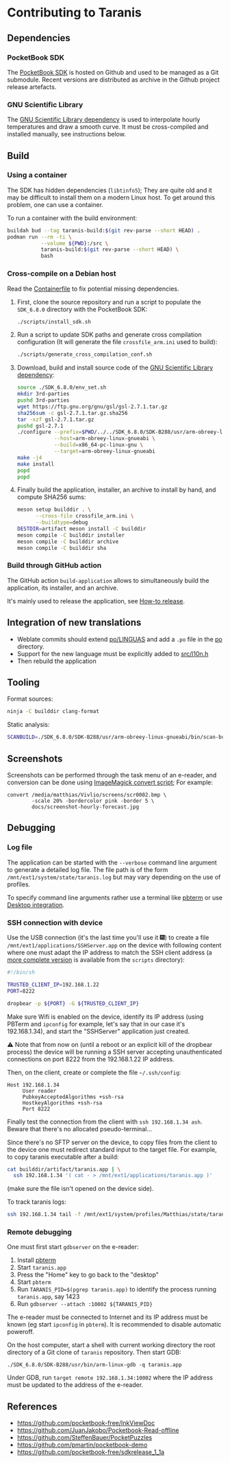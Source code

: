 # Contributing to Taranis

## Dependencies

### PocketBook SDK

The [PocketBook SDK](https://github.com/pocketbook/SDK_6.8.0) is
hosted on Github and used to be managed as a Git submodule. Recent
versions are distributed as archive in the Github project release
artefacts.

### GNU Scientific Library

The [GNU Scientific Library
dependency](https://www.gnu.org/software/gsl/) is used to interpolate
hourly temperatures and draw a smooth curve. It must be cross-compiled
and installed manually, see instructions below.

## Build

### Using a container

The SDK has hidden dependencies (`libtinfo5`); They are quite old and
it may be difficult to install them on a modern Linux host. To get
around this problem, one can use a container.

To run a container with the build environment:
```sh
buildah bud --tag taranis-build:$(git rev-parse --short HEAD) .
podman run --rm -ti \
           --volume ${PWD}:/src \
           taranis-build:$(git rev-parse --short HEAD) \
           bash
```

### Cross-compile on a Debian host

Read the [Containerfile](./Containerfile) to fix potential missing
dependencies. 

1. First, clone the source repository and run a script to populate the
   `SDK_6.8.0` directory with the PocketBook SDK:
   ```sh
   ./scripts/install_sdk.sh
   ```

2. Run a script to update SDK paths and generate cross compilation
   configuration (It will generate the file `crossfile_arm.ini` used
   to build):
   ```sh
   ./scripts/generate_cross_compilation_conf.sh
   ```

3. Download, build and install source code of the [GNU Scientific
   Library dependency](https://www.gnu.org/software/gsl/):
   ```sh
   source ./SDK_6.8.0/env_set.sh
   mkdir 3rd-parties
   pushd 3rd-parties
   wget https://ftp.gnu.org/gnu/gsl/gsl-2.7.1.tar.gz
   sha256sum -c gsl-2.7.1.tar.gz.sha256
   tar -xzf gsl-2.7.1.tar.gz
   pushd gsl-2.7.1
   ./configure --prefix=$PWD/../../SDK_6.8.0/SDK-B288/usr/arm-obreey-linux-gnueabi/sysroot \
               --host=arm-obreey-linux-gnueabi \
               --build=x86_64-pc-linux-gnu \
               --target=arm-obreey-linux-gnueabi
   make -j4
   make install
   popd
   popd
   ```

4. Finally build the application, installer, an archive to
   install by hand, and compute SHA256 sums:
   ```sh
   meson setup builddir . \
         --cross-file crossfile_arm.ini \
         --buildtype=debug
   DESTDIR=artifact meson install -C builddir
   meson compile -C builddir installer
   meson compile -C builddir archive
   meson compile -C builddir sha
   ```

### Build through GitHub action

The GitHub action `build-application` allows to simultaneously build
the application, its installer, and an archive.

It's mainly used to release the application, see [How-to
release](./docs/how-to-release.md).

## Integration of new translations

* Weblate commits should extend [po/LINGUAS](./po/LINGUAS) and add a
  `.po` file in the [po](./po) directory.
* Support for the new language must be explicitly added to
  [src/l10n.h](./src/l10n.h)
* Then rebuild the application

## Tooling

Format sources:
```sh
ninja -C builddir clang-format
```

Static analysis:
```sh
SCANBUILD=./SDK_6.8.0/SDK-B288/usr/arm-obreey-linux-gnueabi/bin/scan-build ninja -C builddir
```

## Screenshots

Screenshots can be performed through the task menu of an e-reader, and conversion can be done
using [ImageMagick convert script](https://www.imagemagick.org/script/convert.php); For example:
```
convert /media/matthias/Vivlio/screens/scr0002.bmp \
        -scale 20% -bordercolor pink -border 5 \
        docs/screenshot-hourly-forecast.jpg
```

## Debugging

### Log file

The application can be started with the `--verbose` command line
argument to generate a detailed log file. The file path is of the form
`/mnt/ext1/system/state/taranis.log` but may vary depending on the use
of profiles.

To specify command line arguments rather use a terminal like
[pbterm](https://github.com/Alastor27/pbterm) or use [Desktop
integration](./docs/desktop_integration.md).

### SSH connection with device

Use the USB connection (it's the last time you'll use it 🎆) to create
a file `/mnt/ext1/applications/SSHServer.app` on the device with
following content where one must adapt the IP address to match the SSH
client address (a [more complete version](./scripts/SSHServer.app) is
available from the `scripts` directory):

```sh
#!/bin/sh

TRUSTED_CLIENT_IP=192.168.1.22
PORT=8222

dropbear -p ${PORT} -G ${TRUSTED_CLIENT_IP}
```

Make sure Wifi is enabled on the device, identify its IP address
(using PBTerm and `ipconfig` for example, let's say that in our case
it's 192.168.1.34), and start the "SSHServer" application just created.

⚠️ Note that from now on (until a reboot or an explicit kill of the
dropbear process) the device will be running a SSH server accepting
unauthenticated connections on port 8222 from the 192.168.1.22 IP
address.

Then, on the client, create or complete the file `~/.ssh/config`:

```
Host 192.168.1.34
     User reader
     PubkeyAcceptedAlgorithms +ssh-rsa
     HostkeyAlgorithms +ssh-rsa
     Port 8222
```

Finally test the connection from the client with `ssh 192.168.1.34
ash`. Beware that there's no allocated pseudo-terminal…

Since there's no SFTP server on the device, to copy files from the
client to the device one must redirect standard input to the target
file. For example, to copy taranis executable after a build:

```sh
cat builddir/artifact/taranis.app | \
  ssh 192.168.1.34 '( cat - > /mnt/ext1/applications/taranis.app )'
```

(make sure the file isn't opened on the device side).

To track taranis logs:

```sh
ssh 192.168.1.34 tail -f /mnt/ext1/system/profiles/Matthias/state/taranis.log
```

### Remote debugging

One must first start `gdbserver` on the e-reader:

1. Install [pbterm](https://github.com/Alastor27/pbterm)
2. Start `taranis.app`
3. Press the "Home" key to go back to the "desktop"
4. Start `pbterm`
4. Run `TARANIS_PID=$(pgrep taranis.app)` to identify the process running
   `taranis.app`, say 1423
5. Run `gdbserver --attach :10002 ${TARANIS_PID}`

The e-reader must be connected to Internet and its IP address must be
known (eg start `ipconfig` in `pbterm`). It is recommended to disable
automatic poweroff.

On the host computer, start a shell with current working directory the
root directory of a Git clone of `taranis` repository. Then start GDB:
```shell
./SDK_6.8.0/SDK-B288/usr/bin/arm-linux-gdb -q taranis.app
```

Under GDB, run `target remote 192.168.1.34:10002` where the IP address
must be updated to the address of the e-reader.

## References

* https://github.com/pocketbook-free/InkViewDoc
* https://github.com/JuanJakobo/Pocketbook-Read-offline
* https://github.com/SteffenBauer/PocketPuzzles
* https://github.com/pmartin/pocketbook-demo
* https://github.com/pocketbook-free/sdkrelease_1_1a
